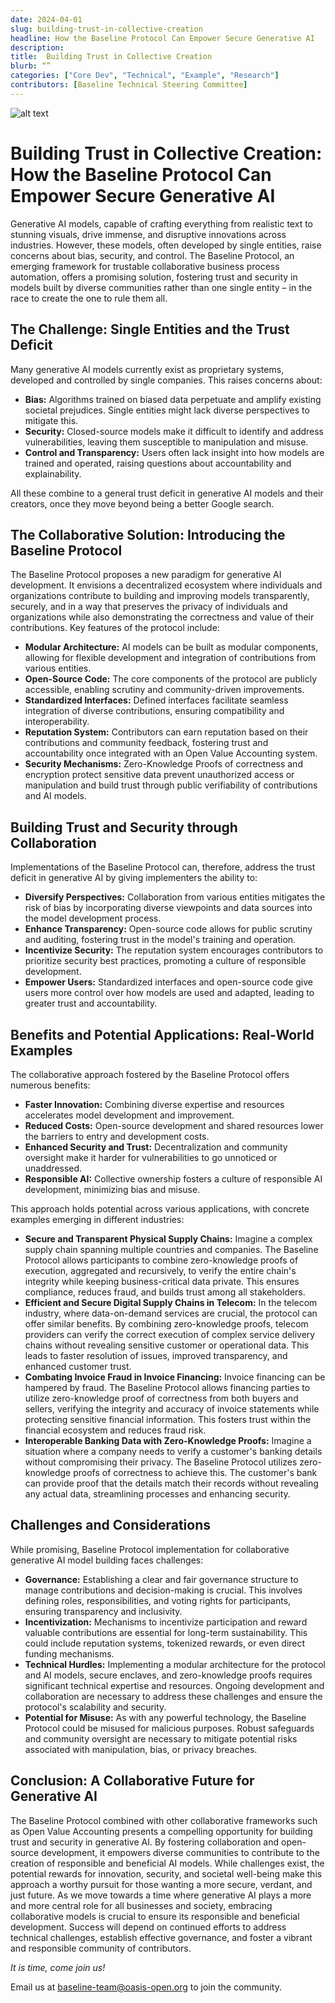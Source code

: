 ```yaml
---
date: 2024-04-01
slug: building-trust-in-collective-creation
headline: How the Baseline Protocol Can Empower Secure Generative AI
description:  
title:  Building Trust in Collective Creation 
blurb: “”
categories: ["Core Dev", "Technical", "Example", "Research"]
contributors: [Baseline Technical Steering Committee]
---
```



<img src="/blog/images/building-trust-in-collective-creation.png" alt="alt text" >

# Building Trust in Collective Creation: How the Baseline Protocol Can Empower Secure Generative AI

Generative AI models, capable of crafting everything from realistic text to stunning visuals, drive immense, and disruptive innovations across industries. However, these models, often developed by single entities, raise concerns about bias, security, and control. The Baseline Protocol, an emerging framework for trustable collaborative business process automation, offers a promising solution, fostering trust and security in models built by diverse communities rather than one single entity – in the race to create the one to rule them all.

## The Challenge: Single Entities and the Trust Deficit

Many generative AI models currently exist as proprietary systems, developed and controlled by single companies. This raises concerns about:

- **Bias:** Algorithms trained on biased data perpetuate and amplify existing societal prejudices. Single entities might lack diverse perspectives to mitigate this.
- **Security:** Closed-source models make it difficult to identify and address vulnerabilities, leaving them susceptible to manipulation and misuse.
- **Control and Transparency:** Users often lack insight into how models are trained and operated, raising questions about accountability and explainability.

All these combine to a general trust deficit in generative AI models and their creators, once they move beyond being a better Google search.

## The Collaborative Solution: Introducing the Baseline Protocol

The Baseline Protocol proposes a new paradigm for generative AI development. It envisions a decentralized ecosystem where individuals and organizations contribute to building and improving models transparently, securely, and in a way that preserves the privacy of individuals and organizations while also demonstrating the correctness and value of their contributions. Key features of the protocol include:

- **Modular Architecture:** AI models can be built as modular components, allowing for flexible development and integration of contributions from various entities.
- **Open-Source Code:** The core components of the protocol are publicly accessible, enabling scrutiny and community-driven improvements.
- **Standardized Interfaces:** Defined interfaces facilitate seamless integration of diverse contributions, ensuring compatibility and interoperability.
- **Reputation System:** Contributors can earn reputation based on their contributions and community feedback, fostering trust and accountability once integrated with an Open Value Accounting system.
- **Security Mechanisms:** Zero-Knowledge Proofs of correctness and encryption protect sensitive data prevent unauthorized access or manipulation and build trust through public verifiability of contributions and AI models.

## Building Trust and Security through Collaboration

Implementations of the Baseline Protocol can, therefore, address the trust deficit in generative AI by giving implementers the ability to:

- **Diversify Perspectives:** Collaboration from various entities mitigates the risk of bias by incorporating diverse viewpoints and data sources into the model development process.
- **Enhance Transparency:** Open-source code allows for public scrutiny and auditing, fostering trust in the model's training and operation.
- **Incentivize Security:** The reputation system encourages contributors to prioritize security best practices, promoting a culture of responsible development.
- **Empower Users:** Standardized interfaces and open-source code give users more control over how models are used and adapted, leading to greater trust and accountability.

## Benefits and Potential Applications: Real-World Examples

The collaborative approach fostered by the Baseline Protocol offers numerous benefits:

- **Faster Innovation:** Combining diverse expertise and resources accelerates model development and improvement.
- **Reduced Costs:** Open-source development and shared resources lower the barriers to entry and development costs.
- **Enhanced Security and Trust:** Decentralization and community oversight make it harder for vulnerabilities to go unnoticed or unaddressed.
- **Responsible AI:** Collective ownership fosters a culture of responsible AI development, minimizing bias and misuse.

This approach holds potential across various applications, with concrete examples emerging in different industries:

- **Secure and Transparent Physical Supply Chains:** Imagine a complex supply chain spanning multiple countries and companies. The Baseline Protocol allows participants to combine zero-knowledge proofs of execution, aggregated and recursively, to verify the entire chain's integrity while keeping business-critical data private. This ensures compliance, reduces fraud, and builds trust among all stakeholders.
- **Efficient and Secure Digital Supply Chains in Telecom:** In the telecom industry, where data-on-demand services are crucial, the protocol can offer similar benefits. By combining zero-knowledge proofs, telecom providers can verify the correct execution of complex service delivery chains without revealing sensitive customer or operational data. This leads to faster resolution of issues, improved transparency, and enhanced customer trust.
- **Combating Invoice Fraud in Invoice Financing:** Invoice financing can be hampered by fraud. The Baseline Protocol allows financing parties to utilize zero-knowledge proof of correctness from both buyers and sellers, verifying the integrity and accuracy of invoice statements while protecting sensitive financial information. This fosters trust within the financial ecosystem and reduces fraud risk.
- **Interoperable Banking Data with Zero-Knowledge Proofs:** Imagine a situation where a company needs to verify a customer's banking details without compromising their privacy. The Baseline Protocol utilizes zero-knowledge proofs of correctness to achieve this. The customer's bank can provide proof that the details match their records without revealing any actual data, streamlining processes and enhancing security.

## Challenges and Considerations

While promising, Baseline Protocol implementation for collaborative generative AI model building faces challenges:

- **Governance:** Establishing a clear and fair governance structure to manage contributions and decision-making is crucial. This involves defining roles, responsibilities, and voting rights for participants, ensuring transparency and inclusivity.
- **Incentivization:** Mechanisms to incentivize participation and reward valuable contributions are essential for long-term sustainability. This could include reputation systems, tokenized rewards, or even direct funding mechanisms.
- **Technical Hurdles:** Implementing a modular architecture for the protocol and AI models, secure enclaves, and zero-knowledge proofs requires significant technical expertise and resources. Ongoing development and collaboration are necessary to address these challenges and ensure the protocol's scalability and security.
- **Potential for Misuse:** As with any powerful technology, the Baseline Protocol could be misused for malicious purposes. Robust safeguards and community oversight are necessary to mitigate potential risks associated with manipulation, bias, or privacy breaches.

## Conclusion: A Collaborative Future for Generative AI

The Baseline Protocol combined with other collaborative frameworks such as Open Value Accounting presents a compelling opportunity for building trust and security in generative AI. By fostering collaboration and open-source development, it empowers diverse communities to contribute to the creation of responsible and beneficial AI models. While challenges exist, the potential rewards for innovation, security, and societal well-being make this approach a worthy pursuit for those wanting a more secure, verdant, and just future. As we move towards a time where generative AI plays a more and more central role for all businesses and society, embracing collaborative models is crucial to ensure its responsible and beneficial development. Success will depend on continued efforts to address technical challenges, establish effective governance, and foster a vibrant and responsible community of contributors.

*It is time, come join us!*

Email us at [baseline-team@oasis-open.org](mailto:baseline-team@oasis-open.org) to join the community.
